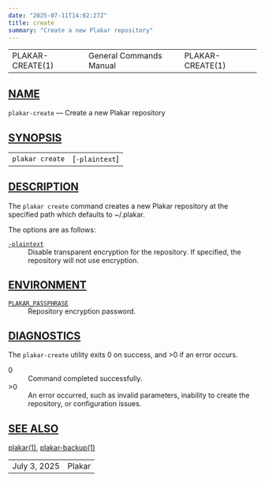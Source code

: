 ```yaml
---
date: "2025-07-11T14:02:27Z"
title: create
summary: "Create a new Plakar repository"
---
```

<table class="head">
  <tr>
    <td class="head-ltitle">PLAKAR-CREATE(1)</td>
    <td class="head-vol">General Commands Manual</td>
    <td class="head-rtitle">PLAKAR-CREATE(1)</td>
  </tr>
</table>
<div class="manual-text">
<section class="Sh">
<h1 class="Sh" id="NAME"><a class="permalink" href="#NAME">NAME</a></h1>
<p class="Pp"><code class="Nm">plakar-create</code> &#x2014;
    <span class="Nd">Create a new Plakar repository</span></p>
</section>
<section class="Sh">
<h1 class="Sh" id="SYNOPSIS"><a class="permalink" href="#SYNOPSIS">SYNOPSIS</a></h1>
<table class="Nm">
  <tr>
    <td><code class="Nm">plakar create</code></td>
    <td>[<code class="Fl">-plaintext</code>]</td>
  </tr>
</table>
</section>
<section class="Sh">
<h1 class="Sh" id="DESCRIPTION"><a class="permalink" href="#DESCRIPTION">DESCRIPTION</a></h1>
<p class="Pp">The <code class="Nm">plakar create</code> command creates a new
    Plakar repository at the specified path which defaults to
    <span class="Pa">~/.plakar</span>.</p>
<p class="Pp">The options are as follows:</p>
<dl class="Bl-tag">
  <dt id="plaintext"><a class="permalink" href="#plaintext"><code class="Fl">-plaintext</code></a></dt>
  <dd>Disable transparent encryption for the repository. If specified, the
      repository will not use encryption.</dd>
</dl>
</section>
<section class="Sh">
<h1 class="Sh" id="ENVIRONMENT"><a class="permalink" href="#ENVIRONMENT">ENVIRONMENT</a></h1>
<dl class="Bl-tag">
  <dt id="PLAKAR_PASSPHRASE"><a class="permalink" href="#PLAKAR_PASSPHRASE"><code class="Ev">PLAKAR_PASSPHRASE</code></a></dt>
  <dd>Repository encryption password.</dd>
</dl>
</section>
<section class="Sh">
<h1 class="Sh" id="DIAGNOSTICS"><a class="permalink" href="#DIAGNOSTICS">DIAGNOSTICS</a></h1>
<p class="Pp">The <code class="Nm">plakar-create</code> utility exits&#x00A0;0
    on success, and&#x00A0;&gt;0 if an error occurs.</p>
<dl class="Bl-tag">
  <dt>0</dt>
  <dd>Command completed successfully.</dd>
  <dt>&gt;0</dt>
  <dd>An error occurred, such as invalid parameters, inability to create the
      repository, or configuration issues.</dd>
</dl>
</section>
<section class="Sh">
<h1 class="Sh" id="SEE_ALSO"><a class="permalink" href="#SEE_ALSO">SEE
  ALSO</a></h1>
<p class="Pp"><a class="Xr" href="../plakar/">plakar(1)</a>,
    <a class="Xr" href="../plakar-backup/">plakar-backup(1)</a></p>
</section>
</div>
<table class="foot">
  <tr>
    <td class="foot-date">July 3, 2025</td>
    <td class="foot-os">Plakar</td>
  </tr>
</table>
